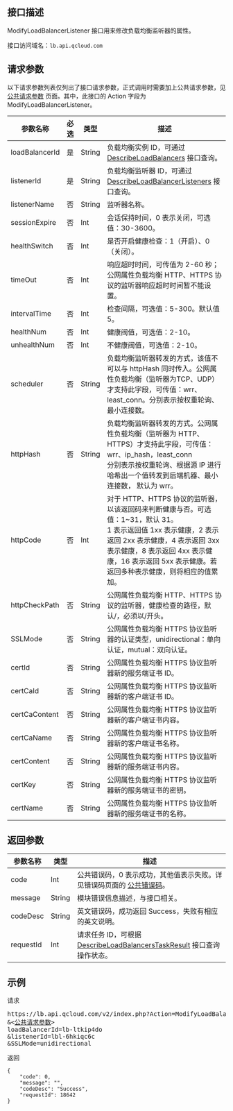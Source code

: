 ## 接口描述
 ModifyLoadBalancerListener 接口用来修改负载均衡监听器的属性。
 
接口访问域名：`lb.api.qcloud.com`


## 请求参数

以下请求参数列表仅列出了接口请求参数，正式调用时需要加上公共请求参数，见 [公共请求参数](http://tcecqpoc.fsphere.cn/document/api/214/4183) 页面。其中，此接口的 Action 字段为 ModifyLoadBalancerListener。
 
|参数名称|必选|类型|描述|
|-----|------|--------|-----------|
|loadBalancerId|是|String|负载均衡实例 ID，可通过 <a href="http://tcecqpoc.fsphere.cn/document/api/214/1261" title="DescribeLoadBalancers">DescribeLoadBalancers</a> 接口查询。|
|listenerId|是|String|负载均衡监听器 ID，可通过 <a href="http://tcecqpoc.fsphere.cn/document/api/214/1260" title=" DescribeLoadBalancerListeners"> DescribeLoadBalancerListeners</a> 接口查询。|
|listenerName|否|String|监听器名称。|
|sessionExpire|否|Int|会话保持时间，0 表示关闭，可选值：30-3600。|
|healthSwitch|否|Int|是否开启健康检查：1（开启）、0（关闭）。|
|timeOut|否|Int|响应超时时间，可传值为 2-60 秒；<br>公网属性负载均衡 HTTP、HTTPS 协议的监听器响应超时时间暂不能设置。|
|intervalTime|否|Int|检查间隔，可选值：5-300。默认值 5。|
|healthNum|否|Int|健康阀值，可选值：2-10。|
|unhealthNum|否|Int|不健康阀值，可选值：2-10。|
|scheduler|否|String|负载均衡监听器转发的方式，该值不可以与 httpHash 同时传入。公网属性负载均衡（监听器为TCP、UDP）才支持此字段，可传值：wrr、least_conn。分别表示按权重轮询、最小连接数。|
|httpHash|否|String|负载均衡监听器转发的方式。公网属性负载均衡（监听器为 HTTP、HTTPS）才支持此字段，可传值：wrr、ip_hash，least_conn<br>分别表示按权重轮询、根据源 IP 进行哈希出一个值转发到后端机器、最小连接数， 默认为 wrr。|
|httpCode|否|Int|对于 HTTP、HTTPS 协议的监听器，以该返回码来判断健康与否。可选值：1~31，默认 31。<br>1 表示返回值 1xx 表示健康，2 表示返回 2xx 表示健康，4 表示返回 3xx 表示健康，8 表示返回 4xx 表示健康，16 表示返回 5xx 表示健康。若返回多种表示健康，则将相应的值累加。|
|httpCheckPath|否|String|公网属性负载均衡 HTTP、HTTPS 协议的监听器，健康检查的路径，默认/，必须以/开头。|
|SSLMode|否|String|公网属性负载均衡 HTTPS 协议监听器的认证类型，unidirectional：单向认证，mutual：双向认证。|
|certId|否|String|公网属性负载均衡 HTTPS 协议监听器新的服务端证书 ID。|
|certCaId|否|String|公网属性负载均衡 HTTPS 协议监听器新的客户端证书 ID。|
|certCaContent|否|String|公网属性负载均衡 HTTPS 协议监听器新的客户端证书内容。|
|certCaName|否|String|公网属性负载均衡 HTTPS 协议监听器新的客户端证书名称。|
|certContent|否|String|公网属性负载均衡 HTTPS 协议监听器新的服务端证书内容。|
|certKey|否|String|公网属性负载均衡 HTTPS 协议监听器新的服务端证书的密钥。|
|certName|否|String|公网属性负载均衡 HTTPS 协议监听器新的服务端证书的名称。|


## 返回参数
 
 
|参数名称|类型|描述|
|-------|---|---------------|
|code|Int|公共错误码，0 表示成功，其他值表示失败。详见错误码页面的 [公共错误码](http://tcecqpoc.fsphere.cn/document/api/214/1530)。|
|message|String|模块错误信息描述，与接口相关。|
|codeDesc|String|英文错误码，成功返回 Success，失败有相应的英文说明。|
|requestId|Int|请求任务 ID，可根据 [DescribeLoadBalancersTaskResult](http://tcecqpoc.fsphere.cn/document/api/214/4007) 接口查询操作状态。|

## 示例
 
请求
<pre>
https://lb.api.qcloud.com/v2/index.php?Action=ModifyLoadBalancerListener
&<<a href="http://tcecqpoc.fsphere.cn/doc/api/229/6976">公共请求参数</a>>
loadBalancerId=lb-ltkip4do
&listenerId=lbl-6hkiqc6c
&SSLMode=unidirectional
</pre>
返回
```
{
    "code": 0,
    "message": "",
    "codeDesc": "Success",
    "requestId": 18642
}

```

